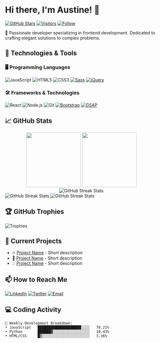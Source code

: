 # Hi there, I'm Austine! 👋

[![GitHub Stars](https://img.shields.io/github/stars/austinechisutia?label=Profile%20Stars&style=social)](https://github.com/austinechisutia)
[![Visitors](https://komarev.com/ghpvc/?username=austinechisutia&label=Profile%20Views&color=0e75b6&style=flat)](https://github.com/austinechisutia)
[![Follow](https://img.shields.io/github/followers/austinechisutia?label=Follow&style=social)](https://github.com/austinechisutia)

🚀 Passionate developer specializing in frontend development. Dedicated to crafting elegant solutions to complex problems.

## 🔧 Technologies & Tools

### 🖥️ Programming Languages
![JavaScript](https://img.shields.io/badge/-JavaScript-F7DF1E?style=flat-square&logo=javascript&logoColor=black)
![HTML5](https://img.shields.io/badge/-HTML5-E34F26?style=flat-square&logo=html5&logoColor=white)
![CSS3](https://img.shields.io/badge/-CSS3-1572B6?style=flat-square&logo=css3&logoColor=white)
[![Sass](https://img.shields.io/badge/Sass-CC6699?style=for-the-badge&logo=sass&logoColor=white)](https://sass-lang.com/)
[![jQuery](https://img.shields.io/badge/jQuery-0769AD?style=for-the-badge&logo=jquery&logoColor=white)](https://jquery.com/)


### 🛠️ Frameworks & Technologies
![React](https://img.shields.io/badge/-React-61DAFB?style=flat-square&logo=react&logoColor=black)
![Node.js](https://img.shields.io/badge/-Node.js-339933?style=flat-square&logo=node.js&logoColor=white)
![Git](https://img.shields.io/badge/-Git-F05032?style=flat-square&logo=git&logoColor=white)
[![Bootstrap](https://img.shields.io/badge/Bootstrap-7952B3?style=for-the-badge&logo=bootstrap&logoColor=white)](https://getbootstrap.com/)
[![GSAP](https://img.shields.io/badge/GSAP-00C04B?style=for-the-badge&logo=greensock&logoColor=white)](https://greensock.com/gsap/)

## 📈 GitHub Stats

<div align="center">
  <img height="180em" src="https://github-readme-stats.vercel.app/api?username=austinechisutia&show_icons=true&theme=radical&include_all_commits=true&count_private=true&hide=prs,issues&rank_icon=github&custom_title=Austine's%20GitHub%20Stats"/>
  <img height="180em" src="https://github-readme-stats.vercel.app/api/top-langs/?username=austinechisutia&layout=compact&langs_count=8&theme=radical&hide=procfile&card_width=300"/>
</div>

<div align="center">
  <img src="https://github-readme-streak-stats.herokuapp.com/?user=austinechisutia&theme=radical&hide_border=true&background=45%2C1CEBE6%2C1C1CE6&stroke=FFFFFF&ring=FFC600&fire=FFC600&currStreakNum=FFFFFF&sideNums=FFFFFF&currStreakLabel=FFC600&sideLabels=FFC600&dates=9E9E9E" alt="GitHub Streak Stats" />
</div>

<img src="https://github-readme-streak-stats.herokuapp.com/?user=austinechisutia&theme=default&hide_border=true&background=FFFFFF&stroke=1DA1F2&ring=1DA1F2&fire=1DA1F2&currStreakNum=000000&sideNums=000000&currStreakLabel=1DA1F2" alt="GitHub Streak Stats" />

<img src="https://github-readme-streak-stats.herokuapp.com/?user=austinechisutia&theme=dark&hide_border=true&background=000000&stroke=FFA500&ring=FFA500&fire=FFA500&currStreakNum=FFFFFF&sideNums=FFFFFF&currStreakLabel=FFA500" alt="GitHub Streak Stats" />

<!-- Snake eating contribution graph -->


## 🏆 GitHub Trophies

![Trophies](https://github-profile-trophy.vercel.app/?username=austinechisutia&theme=radical&no-frame=true&row=3&column=3&rank=A,B,C)


## 🌱 Current Projects

- 🔥 [Project Name](https://github.com/austinechisutia/project) - Short description
- 🚀 [Project Name](https://github.com/austinechisutia/project) - Short description
- 💡 [Project Name](https://github.com/austinechisutia/project) - Short description

## 📫 How to Reach Me

[![LinkedIn](https://img.shields.io/badge/-LinkedIn-0077B5?style=flat-square&logo=linkedin&logoColor=white)](https://www.linkedin.com/in/austine-chisutia-070652332/)
[![Twitter](https://img.shields.io/badge/-Twitter-1DA1F2?style=flat-square&logo=twitter&logoColor=white)](https://x.com/WattsTen)
[![Email](https://img.shields.io/badge/-Email-D14836?style=flat-square&logo=gmail&logoColor=white)](mailto:austiineakhonya638@gmail.com)

## 💻 Coding Activity

<!--START_SECTION:waka-->
```text
🚀 Weekly Development Breakdown:
• JavaScript   ████████████████████░░░░   78.21%
• Python       ██████▓░░░░░░░░░░░░░░░░░   18.43%
• HTML/CSS     █▒░░░░░░░░░░░░░░░░░░░░░░   3.36%
